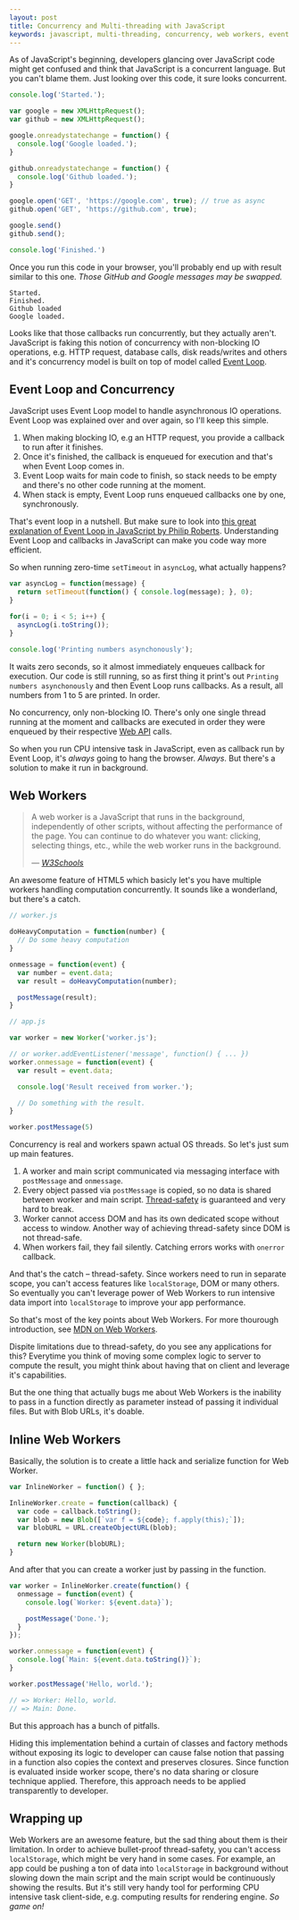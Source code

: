 ```yaml
---
layout: post
title: Concurrency and Multi-threading with JavaScript
keywords: javascript, multi-threading, concurrency, web workers, event loop, ajax, nonblocking io, asynchronous processing, thread-safety, xhr
---
```


As of JavaScript's beginning, developers glancing over JavaScript code might get confused and think that JavaScript is a concurrent language. But you can't blame them. Just looking over this code, it sure looks concurrent.

```javascript
console.log('Started.');

var google = new XMLHttpRequest();
var github = new XMLHttpRequest();

google.onreadystatechange = function() {
  console.log('Google loaded.');
}

github.onreadystatechange = function() {
  console.log('Github loaded.');
}

google.open('GET', 'https://google.com', true); // true as async
github.open('GET', 'https://github.com', true);

google.send()
github.send();

console.log('Finished.')
```

Once you run this code in your browser, you'll probably end up with result similar to this one. *Those GitHub and Google messages may be swapped.*

```
Started.
Finished.
Github loaded
Google loaded.
```

Looks like that those callbacks run concurrently, but they actually aren't. JavaScript is faking this notion of concurrency with non-blocking IO operations, e.g. HTTP request, database calls, disk reads/writes and others and it's concurrency model is built on top of model called [Event Loop](https://developer.mozilla.org/en-US/docs/Web/JavaScript/EventLoop).

## Event Loop and Concurrency

JavaScript uses Event Loop model to handle asynchronous IO operations. Event Loop was explained over and over again, so I'll keep this simple.

1. When making blocking IO, e.g an HTTP request, you provide a callback to run after it finishes.
2. Once it's finished, the callback is enqueued for execution and that's when Event Loop comes in.
3. Event Loop waits for main code to finish, so stack needs to be empty and there's no other code running at the moment.
4. When stack is empty, Event Loop runs enqueued callbacks one by one, synchronously.

That's event loop in a nutshell. But make sure to look into [this great explanation of Event Loop in JavaScript by Philip Roberts](https://www.youtube.com/watch?v=8aGhZQkoFbQ). Understanding Event Loop and callbacks in JavaScript can make you code way more efficient.

So when running zero-time `setTimeout` in `asyncLog`, what actually happens?

```javascript
var asyncLog = function(message) {
  return setTimeout(function() { console.log(message); }, 0);
}

for(i = 0; i < 5; i++) {
  asyncLog(i.toString());
}

console.log('Printing numbers asynchonously');
```

It waits zero seconds, so it almost immediately enqueues callback for execution. Our code is still running, so as first thing it print's out `Printing numbers asynchonously` and then Event Loop runs callbacks. As a result, all numbers from 1 to 5 are printed. In order.

No concurrency, only non-blocking IO. There's only one single thread running at the moment and callbacks are executed in order they were enqueued by their respective [Web API](https://developer.mozilla.org/en-US/docs/Web/API) calls.

So when you run CPU intensive task in JavaScript, even as callback run by Event Loop, it's *always* going to hang the browser. *Always*. But there's a solution to make it run in background.

## Web Workers

> A web worker is a JavaScript that runs in the background, independently of other scripts, without affecting the performance of the page. You can continue to do whatever you want: clicking, selecting things, etc., while the web worker runs in the background.
>
> &mdash; <cite>[W3Schools](http://www.w3schools.com/html/html5_webworkers.asp)</cite>

An awesome feature of HTML5 which basicly let's you have multiple workers handling computation concurrently. It sounds like a wonderland, but there's a catch.

```javascript
// worker.js

doHeavyComputation = function(number) {
  // Do some heavy computation
}

onmessage = function(event) {
  var number = event.data;
  var result = doHeavyComputation(number);

  postMessage(result);
}
```

```javascript
// app.js

var worker = new Worker('worker.js');

// or worker.addEventListener('message', function() { ... })
worker.onmessage = function(event) {
  var result = event.data;

  console.log('Result received from worker.');

  // Do something with the result.
}

worker.postMessage(5)
```

Concurrency is real and workers spawn actual OS threads. So let's just sum up main features.

1. A worker and main script communicated via messaging interface with `postMessage` and `onmessage`.
2. Every object passed via `postMessage` is copied, so no data is shared between worker and main script. [Thread-safety](https://developer.mozilla.org/en-US/docs/Web/API/Web_Workers_API/Using_web_workers#About_thread_safety) is guaranteed and very hard to break.
3. Worker cannot access DOM and has its own dedicated scope without access to window. Another way of achieving thread-safety since DOM is not thread-safe.
4. When workers fail, they fail silently. Catching errors works with `onerror` callback.

And that's the catch &ndash; thread-safety. Since workers need to run in separate scope, you can't access features like `localStorage`, DOM or many others. So eventually you can't leverage power of Web Workers to run intensive data import into `localStorage` to improve your app performance.

So that's most of the key points about Web Workers. For more thourough introduction, see [MDN on Web Workers](https://developer.mozilla.org/en-US/docs/Web/API/Web_Workers_API/Using_web_workers).

Dispite limitations due to thread-safety, do you see any applications for this? Everytime you think of moving some complex logic to server to compute the result, you might think about having that on client and leverage it's capabilities. 

But the one thing that actually bugs me about Web Workers is the inability to pass in a function directly as parameter instead of passing it individual files. But with Blob URLs, it's doable.

## Inline Web Workers

Basically, the solution is to create a little hack and serialize function for Web Worker.

```javascript
var InlineWorker = function() { };

InlineWorker.create = function(callback) {
  var code = callback.toString();
  var blob = new Blob([`var f = ${code}; f.apply(this);`]);
  var blobURL = URL.createObjectURL(blob);

  return new Worker(blobURL);
}
```

And after that you can create a worker just by passing in the function.

```javascript
var worker = InlineWorker.create(function() {
  onmessage = function(event) {
    console.log(`Worker: ${event.data}`);

    postMessage('Done.');
  }
});

worker.onmessage = function(event) {
  console.log(`Main: ${event.data.toString()}`);
}

worker.postMessage('Hello, world.');

// => Worker: Hello, world.
// => Main: Done.
```

But this approach has a bunch of pitfalls.

Hiding this implementation behind a curtain of classes and factory methods without exposing its logic to developer can cause false notion that passing in a function also copies the context and preserves closures. Since function is evaluated inside worker scope, there's no data sharing or closure technique applied. Therefore, this approach needs to be applied transparently to developer.

## Wrapping up

Web Workers are an awesome feature, but the sad thing about them is their limitation. In order to achieve bullet-proof thread-safety, you can't access `localStorage`, which might be very hand in some cases. For example, an app could be pushing a ton of data into `localStorage` in background without slowing down the main script and the main script would be continuously showing the results. But it's still very handy tool for performing CPU intensive task client-side, e.g. computing results for rendering engine. *So game on!*
